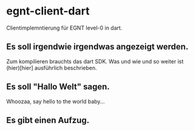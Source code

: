 # egnt-client-dart

Clientimplemntierung für EGNT level-0 in dart.


## Es soll irgendwie irgendwas angezeigt werden.

Zum kompilieren brauchts das dart SDK.
Was und wie und so weiter ist (hier)[hier] ausführlich beschrieben.


## Es soll "Hallo Welt" sagen.

Whoozaa, say hello to the world baby...



## Es gibt einen Aufzug.



